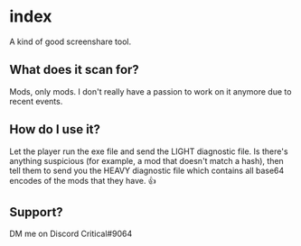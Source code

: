 # index
A kind of good screenshare tool.

## What does it scan for?
Mods, only mods. I don't really have a passion to work on it anymore due to recent events.

## How do I use it?
Let the player run the exe file and send the LIGHT diagnostic file. Is there's anything suspicious (for example, a mod that doesn't match a hash), then tell them to send you the HEAVY diagnostic file which contains all base64 encodes of the mods that they have. 👍 

## Support?
DM me on Discord Critical#9064
